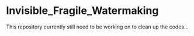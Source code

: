 # Invisible_Fragile_Watermaking

This repository currently still need to be working on to clean up the codes...

